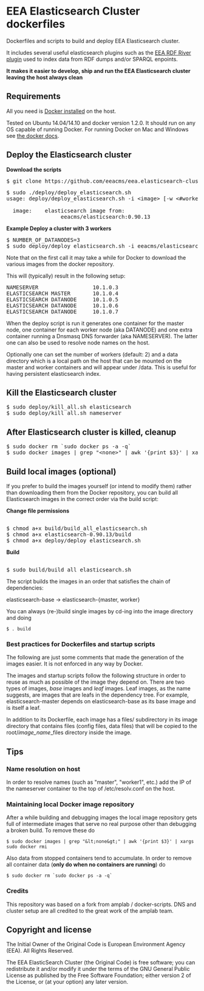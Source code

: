 # EEA Elasticsearch Cluster dockerfiles

Dockerfiles and scripts to build and deploy EEA Elasticsearch cluster. 

It includes several useful elasticsearch plugins such as the [EEA RDF River plugin](https://github.com/eea/eea.elasticsearch.river.rdf) used to index data from RDF dumps and/or SPARQL enpoints.

__It makes it easier to develop, ship and run the EEA Elasticsearch cluster leaving the host always clean__

## Requirements
All you need is [Docker installed](https://docs.docker.com/) on the host.

Tested on Ubuntu 14.04/14.10 and docker version 1.2.0. It should run on any OS capable of running Docker. For running Docker on Mac and Windows see [the docker docs](http://docs.docker.io).

## Deploy the Elasticsearch cluster

__Download the scripts__
<pre>
$ git clone https://github.com/eeacms/eea.elasticsearch-cluster.git
</pre>

<pre>
$ sudo ./deploy/deploy_elasticsearch.sh
usage: deploy/deploy_elasticsearch.sh -i &lt;image&gt; [-w &lt;#workers&gt;] [-v &lt;data_directory&gt;]

  image:    elasticsearch image from:
                 eeacms/elasticsearch:0.90.13
</pre>

__Example Deploy a cluster with 3 workers__
<pre>
$ NUMBER_OF_DATANODES=3
$ sudo deploy/deploy_elasticsearch.sh -i eeacms/elasticsearch:0.90.13 -w $NUMBER_OF_DATANODES
</pre>

Note that on the first call it may take a while for Docker to download the
various images from the docker repository.

This will (typically) result in the following setup:

<pre>
NAMESERVER                 10.1.0.3
ELASTICSEARCH MASTER       10.1.0.4
ELASTICSEARCH DATANODE     10.1.0.5
ELASTICSEARCH DATANODE     10.1.0.6
ELASTICSEARCH DATANODE     10.1.0.7
</pre>

When the deploy script is run it generates one container
for the master node, one container for each worker node (aka DATANODE) and one extra
container running a Dnsmasq DNS forwarder (aka NAMESERVER). The latter one can also be
used to resolve node names on the host.

Optionally one can set the number of workers (default: 2) and a data directory
which is a local path on the host that can be mounted on the master and
worker containers and will appear under /data. This is useful for having 
persistent elasticsearch index.


## Kill the Elasticsearch cluster

<pre>
$ sudo deploy/kill_all.sh elasticsearch
$ sudo deploy/kill_all.sh nameserver
</pre>

## After Elasticsearch cluster is killed, cleanup
<pre>
$ sudo docker rm `sudo docker ps -a -q`
$ sudo docker images | grep "&lt;none&gt;" | awk '{print $3}' | xargs sudo docker rmi
</pre>

## Build local images (optional)

If you prefer to build the images yourself (or intend to modify them) rather
than downloading them from the Docker repository, you can build
all Elasticsearch images in the correct order via the build script:

__Change file permissions__
<pre>    
$ chmod a+x build/build_all_elasticsearch.sh
$ chmod a+x elasticsearch-0.90.13/build
$ chmod a+x deploy/deploy_elasticsearch.sh
</pre>

__Build__
<pre>    
$ sudo build/build_all_elasticsearch.sh
</pre>

The script builds the images in an order that satisfies the chain of
dependencies:

elasticsearch-base -> elasticsearch-{master, worker}

You can always (re-)build single images by cd-ing into the image directory and doing

	$ . build

### Best practices for Dockerfiles and startup scripts

The following are just some comments that made the generation of the images easier. It
is not enforced in any way by Docker.

The images and startup scripts follow the following structure in order to reuse
as much as possible of the image they depend on. There are two types of images,
<em>base</em> images and <em>leaf</em> images. Leaf images, as the name suggests,
are images that are leafs in the dependency tree. For example, elasticsearch-master depends on elasticsearch-base as
its base image and is itself a leaf.

In addition to its Dockerfile, each image has a
	files/
subdirectory in its image directory that contains files (config files, data files) that will be copied
to the
	root/<em>image_name</em>_files
directory inside the image.

## Tips

### Name resolution on host

In order to resolve names (such as "master", "worker1", etc.) add the IP
of the nameserver container to the top of /etc/resolv.conf on the host.

### Maintaining local Docker image repository

After a while building and debugging images the local image repository gets
full of intermediate images that serve no real purpose other than
debugging a broken build. To remove these do

	$ sudo docker images | grep "&lt;none&gt;" | awk '{print $3}' | xargs sudo docker rmi

Also data from stopped containers tend to accumulate. In order to remove all container data (__only do when no containers are running__) do

	$ sudo docker rm `sudo docker ps -a -q`


### Credits
This repository was based on a fork from amplab / docker-scripts.
DNS and cluster setup are all credited to the great work of the amplab team.

## Copyright and license
The Initial Owner of the Original Code is European Environment Agency (EEA). All Rights Reserved.

The EEA ElasticSearch Cluster (the Original Code) is free software; you can redistribute it and/or modify it under the terms of the GNU General Public License as published by the Free Software Foundation; either version 2 of the License, or (at your option) any later version.
